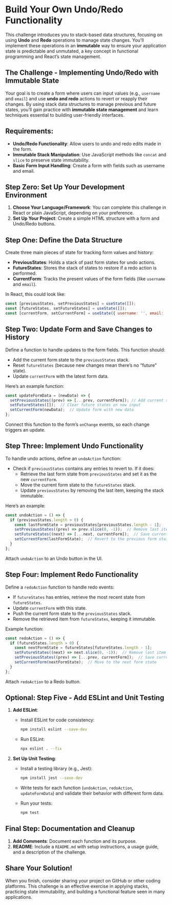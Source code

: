 # Build Your Own Undo/Redo Functionality 

This challenge introduces you to stack-based data structures, focusing on using **Undo** and **Redo** operations to manage state changes. You'll implement these operations in an **immutable** way to ensure your application state is predictable and unmutated, a key concept in functional programming and React’s state management.

## The Challenge - Implementing Undo/Redo with Immutable State

Your goal is to create a form where users can input values (e.g., `username` and `email`) and use **undo and redo** actions to revert or reapply their changes. By using stack data structures to manage previous and future states, you’ll gain practice with **immutable state management** and learn techniques essential to building user-friendly interfaces.

## Requirements:

- **Undo/Redo Functionality**: Allow users to undo and redo edits made in the form.
- **Immutable Stack Manipulation**: Use JavaScript methods like `concat` and `slice` to preserve state immutability.
- **Basic Form Input Handling**: Create a form with fields such as username and email.


## Step Zero: Set Up Your Development Environment

1. **Choose Your Language/Framework**: You can complete this challenge in React or plain JavaScript, depending on your preference.
2. **Set Up Your Project**: Create a simple HTML structure with a form and Undo/Redo buttons.


## Step One: Define the Data Structure

Create three main pieces of state for tracking form values and history:

- **PreviousStates**: Holds a stack of past form states for undo actions.
- **FutureStates**: Stores the stack of states to restore if a redo action is performed.
- **CurrentForm**: Tracks the present values of the form fields (like `username` and `email`).

In React, this could look like:

```jsx
const [previousStates, setPreviousStates] = useState([]);
const [futureStates, setFutureStates] = useState([]);
const [currentForm, setCurrentForm] = useState({ username: '', email: '' });

```


## Step Two: Update Form and Save Changes to History

Define a function to handle updates to the form fields. This function should:

- Add the current form state to the `previousStates` stack.
- Reset `futureStates` (because new changes mean there’s no “future” state).
- Update `currentForm` with the latest form data.

Here’s an example function:

```jsx
const updateFormData = (newData) => {
  setPreviousStates((prev) => [...prev, currentForm]); // Add current state to previous states
  setFutureStates([]);  // Clear future states on new input
  setCurrentForm(newData);  // Update form with new data
};

```

Connect this function to the form’s `onChange` events, so each change triggers an update.


## Step Three: Implement Undo Functionality

To handle undo actions, define an `undoAction` function:

- Check if `previousStates` contains any entries to revert to. If it does:
    - Retrieve the last form state from `previousStates` and set it as the new `currentForm`.
    - Move the current form state to the `futureStates` stack.
    - Update `previousStates` by removing the last item, keeping the stack immutable.

Here’s an example:

```jsx
const undoAction = () => {
  if (previousStates.length > 0) {
    const lastFormState = previousStates[previousStates.length - 1];
    setPreviousStates((prev) => prev.slice(0, -1));  // Remove last item from previous states
    setFutureStates((next) => [...next, currentForm]);  // Save current state to future states
    setCurrentForm(lastFormState);  // Revert to the previous form state
  }
};

```

Attach `undoAction` to an Undo button in the UI.


## Step Four: Implement Redo Functionality

Define a `redoAction` function to handle redo events:

- If `futureStates` has entries, retrieve the most recent state from `futureStates`.
- Update `currentForm` with this state.
- Push the current form state to the `previousStates` stack.
- Remove the retrieved item from `futureStates`, keeping it immutable.

Example function:

```jsx
const redoAction = () => {
  if (futureStates.length > 0) {
    const nextFormState = futureStates[futureStates.length - 1];
    setFutureStates((next) => next.slice(0, -1));  // Remove last item from future states
    setPreviousStates((prev) => [...prev, currentForm]);  // Save current state to previous states
    setCurrentForm(nextFormState);  // Move to the next form state
  }
};

```

Attach `redoAction` to a Redo button.


## Optional: Step Five - Add ESLint and Unit Testing

1. **Add ESLint**:
    - Install ESLint for code consistency:
        
        ```bash
        npm install eslint --save-dev
        
        ```
        
    - Run ESLint:
        
        ```bash
        npx eslint . --fix
        
        ```
        
2. **Set Up Unit Testing**:
    - Install a testing library (e.g., Jest):
        
        ```bash
        npm install jest --save-dev
        
        ```
        
    - Write tests for each function (`undoAction`, `redoAction`, `updateFormData`) and validate their behavior with different form data.
    - Run your tests:
        
        ```bash
        npm test
        
        ```
        


## Final Step: Documentation and Cleanup

1. **Add Comments**: Document each function and its purpose.
2. **README**: Include a `README.md` with setup instructions, a usage guide, and a description of the challenge.


## Share Your Solution!

When you finish, consider sharing your project on GitHub or other coding platforms. This challenge is an effective exercise in applying stacks, practicing state immutability, and building a functional feature seen in many applications.